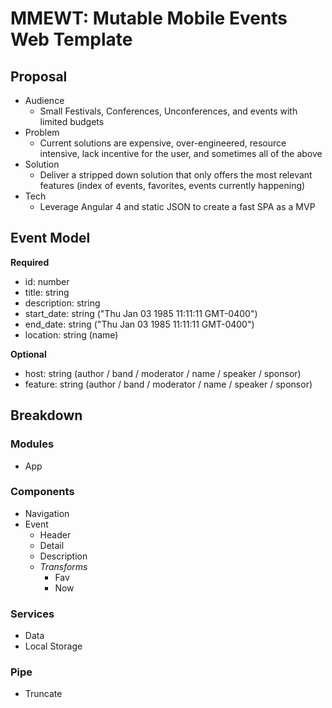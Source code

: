 # MMEWT: Mutable Mobile Events Web Template

## Proposal
* Audience
  * Small Festivals, Conferences, Unconferences, and events with limited budgets
* Problem
  * Current solutions are expensive, over-engineered, resource intensive, lack incentive for the user, and sometimes all of the above
* Solution
  * Deliver a stripped down solution that only offers the most relevant features (index of events, favorites, events currently happening)
* Tech
  * Leverage Angular 4 and static JSON to create a fast SPA as a MVP

## Event Model

**Required**

* id: number
* title: string
* description: string
* start_date: string ("Thu Jan 03 1985 11:11:11 GMT-0400")
* end_date: string ("Thu Jan 03 1985 11:11:11 GMT-0400")
* location: string (name)

**Optional**

* host: string (author / band / moderator / name / speaker / sponsor)
* feature: string (author / band / moderator / name / speaker / sponsor)

## Breakdown

### Modules
* App

### Components
* Navigation
* Event
  * Header
  * Detail
  * Description
  * _Transforms_
    * Fav
    * Now

### Services
* Data
* Local Storage

### Pipe
* Truncate
